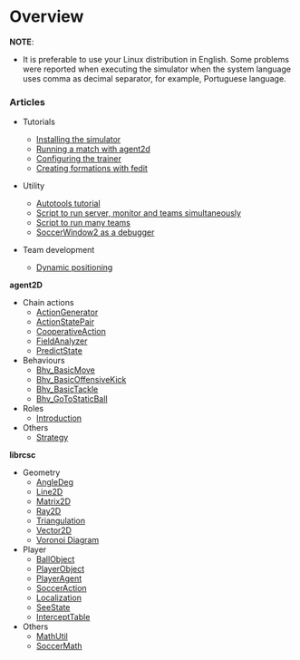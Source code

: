 # Overview

**NOTE**:
- It is preferable to use your Linux distribution in English. Some problems were reported when executing the simulator when the system language uses comma as decimal separator, for example, Portuguese language.

### Articles  

- Tutorials
    - [Installing the simulator](sections/installing-the-soccer-simulator.md) 
    - [Running a match with agent2d](sections/running-a-match-with-agent2d.md)
    - [Configuring the trainer](sections/configuring-the-trainer.md)
    - [Creating formations with fedit](sections/formations-with-fedit.md)

- Utility
    - [Autotools tutorial](sections/autotools-tutorial.md)
    - [Script to run server, monitor and teams simultaneously](sections/script-for-running-server-and-match.md)
    - [Script to run many teams](sections/script-for-several-teams.md)
    - [SoccerWindow2 as a debugger](sections/soccerwindow2-debugger.md)

- Team development
    - [Dynamic positioning](sections/dynamic-positioning.md)

**agent2D**
- Chain actions
    - [ActionGenerator](sections/ActionGenerator.md)
    - [ActionStatePair](sections/ActionStatePair.md)
    - [CooperativeAction](sections/CooperativeAction.md)
    - [FieldAnalyzer](sections/FieldAnalyzer.md)
    - [PredictState](sections/PredictState.md)
- Behaviours
    - [Bhv_BasicMove](sections/Bhv_BasicMove.md)
    - [Bhv_BasicOffensiveKick](sections/Bhv_BasicOffensiveKick.md)
    - [Bhv_BasicTackle](sections/Bhv_BasicTackle.md)
    - [Bhv_GoToStaticBall](sections/Bhv_GoToStaticBall.md)
- Roles
    - [Introduction](sections/Roles.md)
- Others
    - [Strategy](sections/Strategy.md)

**librcsc**
   - Geometry
     - [AngleDeg](sections/AngleDeg.md)
     - [Line2D](sections/Line2D.md)
     - [Matrix2D](sections/Matrix2D.md)
     - [Ray2D](sections/Ray2D.md)
     - [Triangulation](sections/Triangulation.md)
     - [Vector2D](sections/Vector2D.md)
     - [Voronoi Diagram](sections/VoronoiDiagram.md)
   - Player
     - [BallObject](sections/BallObject.md)
     - [PlayerObject](sections/PlayerObject.md)
     - [PlayerAgent](sections/PlayerAgent.md)
     - [SoccerAction](sections/SoccerAction.md)
     - [Localization](sections/Localization.md)
     - [SeeState](sections/SeeState.md)
     - [InterceptTable](sections/InterceptTable.md)
   - Others
     - [MathUtil](sections/MathUtil.md)
     - [SoccerMath](sections/SoccerMath.md)

